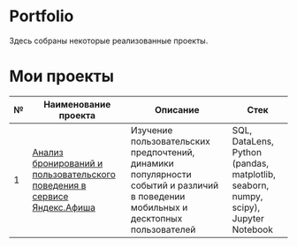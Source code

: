 # Portfolio

Здесь собраны некоторые реализованные проекты.

# Мои проекты

| №  | Наименование проекта | Описание | Стек |
|----|-----------------------|----------|------|
| 1  | [Анализ бронирований и пользовательского поведения в сервисе Яндекс.Афиша ](https://github.com/sharly-shark/Practicum-projects/tree/main/shop_analysis) | Изучение пользовательских предпочтений, динамики популярности событий и различий в поведении мобильных и десктопных пользователей | SQL, DataLens, Python (pandas, matplotlib, seaborn, numpy, scipy), Jupyter Notebook |
